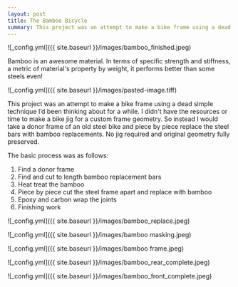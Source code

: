```yaml
---
layout: post
title: The Bamboo Bicycle 
summary: This project was an attempt to make a bike frame using a dead simple technique.
---
```


![_config.yml]({{ site.baseurl }}/images/bamboo_finished.jpeg)

Bamboo is an awesome material. In terms of specific strength and stiffness, a metric of material's property by weight, it performs better than some steels even!

![_config.yml]({{ site.baseurl }}/images/pasted-image.tiff)

This project was an attempt to make a bike frame using a dead simple technique I’d been thinking about for a while. I didn't have the resources or time to make a bike jig for a custom frame geometry. So instead I would take a donor frame of an old steel bike and piece by piece replace the steel bars with bamboo replacements. No jig required and original geometry fully preserved.

The basic process was as follows:
1. Find a donor frame
2. Find and cut to length bamboo replacement bars
3. Heat treat the bamboo 
4. Piece by piece cut the steel frame apart and replace with bamboo
6. Epoxy and carbon wrap the joints
7. Finishing work 

![_config.yml]({{ site.baseurl }}/images/bamboo_replace.jpeg)

![_config.yml]({{ site.baseurl }}/images/bamboo masking.jpeg)

![_config.yml]({{ site.baseurl }}/images/bamboo frame.jpeg)

![_config.yml]({{ site.baseurl }}/images/bamboo_rear_complete.jpeg)

![_config.yml]({{ site.baseurl }}/images/bamboo_front_complete.jpeg)

